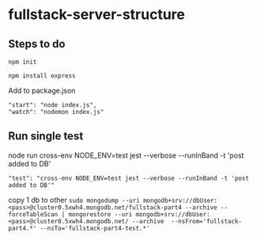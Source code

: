 # fullstack-server-structure

## Steps to do
`npm init`

`npm install express`

Add to package.json
```
"start": "node index.js",
"watch": "nodemon index.js"
```



## Run single test

node run cross-env NODE_ENV=test jest --verbose --runInBand -t 'post added to DB'


```
"test": "cross-env NODE_ENV=test jest --verbose --runInBand -t 'post added to DB'"
```


copy 1 db to other 
`sudo mongodump --uri mongodb+srv://dbUser:<pass>@cluster0.5xwh4.mongodb.net/fullstack-part4 --archive --forceTableScan | mongorestore --uri mongodb+srv://dbUser:<pass>@cluster0.5xwh4.mongodb.net/ --archive  --nsFrom='fullstack-part4.*' --nsTo='fullstack-part4-test.*'`